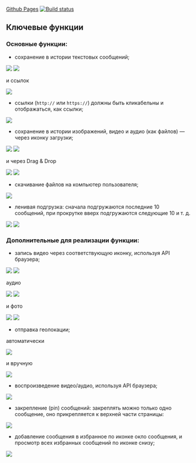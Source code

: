 [Github Pages](https://cunodngaf.github.io/Chaos-Organizer-FE/)
[![Build status](https://ci.appveyor.com/api/projects/status/2mac5jpn759rj8os/branch/main?svg=true)](https://ci.appveyor.com/project/CunoDnGaF/chaos-organizer-fe/branch/main)

## Ключевые функции

### Основные функции:

* сохранение в истории текстовых сообщений;

![](./pic/1.png)
![](./pic/2.png)

и ссылок

![](./pic/3.png)

* ссылки (`http://` или `https://`) должны быть кликабельны и отображаться, как ссылки;

![](./pic/4.png)

* сохранение в истории изображений, видео и аудио (как файлов) — через иконку загрузки;

![](./pic/5.png)
![](./pic/6.png)

и через Drag & Drop

![](./pic/7.png)
![](./pic/8.png)

* скачивание файлов на компьютер пользователя;

![](./pic/9.png)

* ленивая подгрузка: сначала подгружаются последние 10 сообщений, при прокрутке вверх подгружаются следующие 10 и т. д.

![](./pic/10.png)
![](./pic/11.png)

### Дополнительные для реализации функции:

* запись видео через соответствующую иконку, используя API браузера; 

![](./pic/12.png)
![](./pic/13.png)

аудио

![](./pic/14.png)
![](./pic/15.png)

и фото

![](./pic/16.png)
![](./pic/17.png)

* отправка геолокации;
  
автоматически

![](./pic/22.png)

и вручную

![](./pic/18.png)

* воспроизведение видео/аудио, используя API браузера;

![](./pic/19.png)

* закрепление (pin) сообщений: закреплять можно только одно сообщение, оно прикрепляется к верхней части страницы:

![](./pic/20.png)

* добавление сообщения в избранное по иконке окло сообщения, и просмотр всех избранных сообщений по иконке снизу;
  
![](./pic/21.png)